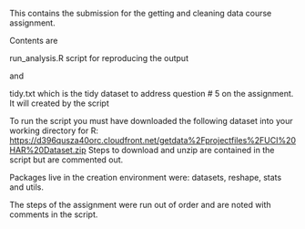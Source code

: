 This contains the submission for the getting and cleaning data course assignment.

Contents are 

run_analysis.R script for reproducing the output

and

tidy.txt which is the tidy dataset to address question # 5 on the assignment.  It will created by the script


To run the script you must have downloaded the following dataset into your working directory for R: https://d396qusza40orc.cloudfront.net/getdata%2Fprojectfiles%2FUCI%20HAR%20Dataset.zip 
Steps to download and unzip are contained in the script but are commented out.

Packages live in the creation environment were:  datasets, reshape, stats and utils.

The steps of the assignment were run out of order and are noted with comments in the script.

